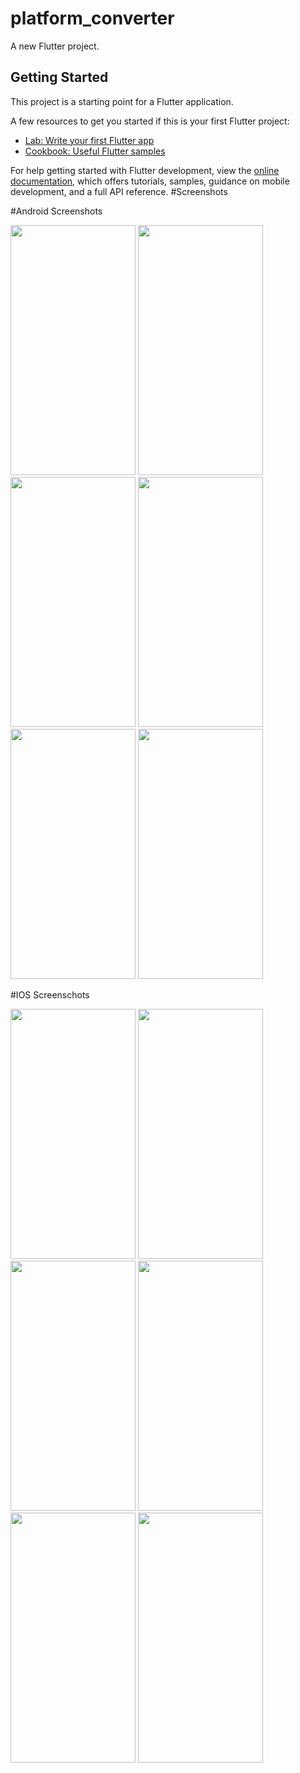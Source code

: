 # platform_converter

A new Flutter project.

## Getting Started

This project is a starting point for a Flutter application.

A few resources to get you started if this is your first Flutter project:

- [Lab: Write your first Flutter app](https://docs.flutter.dev/get-started/codelab)
- [Cookbook: Useful Flutter samples](https://docs.flutter.dev/cookbook)

For help getting started with Flutter development, view the
[online documentation](https://docs.flutter.dev/), which offers tutorials,
samples, guidance on mobile development, and a full API reference.
#Screenshots

#Android Screenshots

<img src="https://github.com/khushal1099/platform_converter/assets/138639130/ddfa2218-6a5f-46d2-a58a-606ee2d59f4d" width="200" height="400">
<img src="https://github.com/khushal1099/platform_converter/assets/138639130/6155fdd2-efe8-46fb-bae6-8bf691f7a422" width="200" height="400">
<img src="https://github.com/khushal1099/platform_converter/assets/138639130/094461f6-48a4-43fe-8198-9b83f8eb0042" width="200" height="400">
<img src="https://github.com/khushal1099/platform_converter/assets/138639130/12bfeb4d-66b8-4227-bb27-4468899741bd" width="200" height="400">
<img src="https://github.com/khushal1099/platform_converter/assets/138639130/c70794bc-0910-4680-a98f-32f0fc4a3bc5" width="200" height="400">
<img src="https://github.com/khushal1099/platform_converter/assets/138639130/9b5e4412-a5d4-48cc-9e23-f00c8e7f8206" width="200" height="400">

#IOS Screenschots

<img src="https://github.com/khushal1099/platform_converter/assets/138639130/540d76eb-175f-40cb-9794-72eca36f9290" width="200" height="400">
<img src="https://github.com/khushal1099/platform_converter/assets/138639130/cd068994-fb2b-438e-943e-13b27db7252f" width="200" height="400">
<img src="https://github.com/khushal1099/platform_converter/assets/138639130/d84706c9-c616-4c74-86ae-e072fd52fe54" width="200" height="400">
<img src="https://github.com/khushal1099/platform_converter/assets/138639130/c54d5138-d03c-46c4-89c5-3bd0ae462174" width="200" height="400">
<img src="https://github.com/khushal1099/platform_converter/assets/138639130/beb1e24f-36f4-4727-89fc-51d0eac2856c" width="200" height="400">
<img src="https://github.com/khushal1099/platform_converter/assets/138639130/434213fa-8648-4bd1-b51f-9ff1249e3d70" width="200" height="400">

